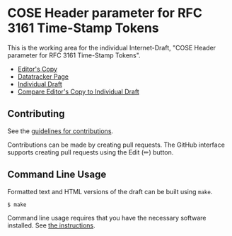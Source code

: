 # COSE Header parameter for RFC 3161 Time-Stamp Tokens

This is the working area for the individual Internet-Draft, "COSE Header parameter for RFC 3161 Time-Stamp Tokens".

* [Editor's Copy](https://ietf-scitt.github.io/draft-birkholz-cose-tsa-tst-header-parameter/#go.draft-birkholz-cose-tsa-tst-header-parameter.html)
* [Datatracker Page](https://datatracker.ietf.org/doc/draft-birkholz-cose-tsa-tst-header-parameter)
* [Individual Draft](https://datatracker.ietf.org/doc/html/draft-birkholz-cose-tsa-tst-header-parameter)
* [Compare Editor's Copy to Individual Draft](https://ietf-scitt.github.io/draft-birkholz-cose-tsa-tst-header-parameter/#go.draft-birkholz-cose-tsa-tst-header-parameter.diff)


## Contributing

See the
[guidelines for contributions](https://github.com/ietf-scitt/draft-birkholz-cose-tsa-tst-header-parameter/blob/main/CONTRIBUTING.md).

Contributions can be made by creating pull requests.
The GitHub interface supports creating pull requests using the Edit (✏) button.


## Command Line Usage

Formatted text and HTML versions of the draft can be built using `make`.

```sh
$ make
```

Command line usage requires that you have the necessary software installed.  See
[the instructions](https://github.com/martinthomson/i-d-template/blob/main/doc/SETUP.md).

